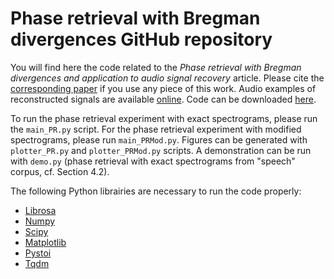 # Phase retrieval with Bregman divergences GitHub repository
You will find here the code related to the _Phase retrieval with Bregman divergences and application to audio signal recovery_ article. Please cite the [corresponding paper](https://arxiv.org/abs/2010.00392) if you use any piece of this work. Audio examples of reconstructed signals are available [online](https://magronp.github.io/demos/jstsp21.html). Code can be downloaded [here](https://framadrop.org/lufi/r/FR_RWFDe2r#MhdYAgFUXPHX8OI/z8mHkIGlB/sxZpHWW6td4f4K6wY=).

To run the phase retrieval experiment with exact spectrograms, please run the ``main_PR.py`` script. For the phase retrieval experiment with modified spectrograms, please run ``main_PRMod.py``.
Figures can be generated with ``plotter_PR.py`` and ``plotter_PRMod.py`` scripts.
A demonstration can be run with ``demo.py`` (phase retrieval with exact spectrograms from "speech" corpus, cf. Section 4.2).

The following Python librairies are necessary to run the code properly:
- [Librosa](https://librosa.org/)
- [Numpy](https://numpy.org/)
- [Scipy](https://www.scipy.org/)
- [Matplotlib](https://matplotlib.org/)
- [Pystoi](https://pypi.org/project/pystoi/)
- [Tqdm](https://github.com/tqdm/tqdm)

